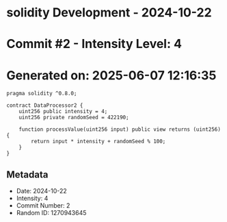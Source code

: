 ﻿# solidity Development - 2024-10-22
# Commit #2 - Intensity Level: 4
# Generated on: 2025-06-07 12:16:35
```solidity
pragma solidity ^0.8.0;

contract DataProcessor2 {
    uint256 public intensity = 4;
    uint256 private randomSeed = 422190;

    function processValue(uint256 input) public view returns (uint256) {
        return input * intensity + randomSeed % 100;
    }
}
```
## Metadata
- Date: 2024-10-22
- Intensity: 4
- Commit Number: 2
- Random ID: 1270943645
